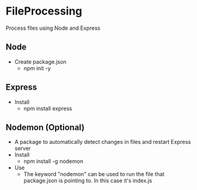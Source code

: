 # FileProcessing
Process files using Node and Express

## Node
- Create package.json 
    - npm init -y

## Express
- Install
    - npm install express

## Nodemon (Optional)
- A package to automatically detect changes in files and restart Express server
- Install
    - npm install -g nodemon
- Use
    - The keyword "nodemon" can be used to run the file that package.json is pointing to. In this case it's index.js